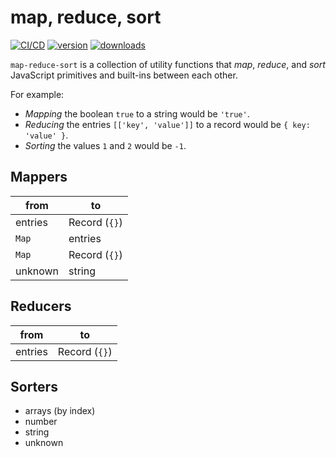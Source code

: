 # map, reduce, sort

[![CI/CD](https://github.com/quisido/quisi.do/actions/workflows/cd.yml/badge.svg?branch=main&event=push)](https://github.com/quisido/quisi.do/actions/workflows/cd.yml)
[![version](https://img.shields.io/npm/v/map-reduce-sort.svg)](https://www.npmjs.com/package/map-reduce-sort)
[![downloads](https://img.shields.io/npm/dt/map-reduce-sort.svg)](https://www.npmjs.com/package/map-reduce-sort)

`map-reduce-sort` is a collection of utility functions that _map_, _reduce_, and
_sort_ JavaScript primitives and built-ins between each other.

For example:

- _Mapping_ the boolean `true` to a string would be `'true'`.
- _Reducing_ the entries `[['key', 'value']]` to a record would be
  `{ key: 'value' }`.
- _Sorting_ the values `1` and `2` would be `-1`.

## Mappers

| from    | to            |
| ------- | ------------- |
| entries | Record (`{}`) |
| `Map`   | entries       |
| `Map`   | Record (`{}`) |
| unknown | string        |

## Reducers

| from    | to            |
| ------- | ------------- |
| entries | Record (`{}`) |

## Sorters

- arrays (by index)
- number
- string
- unknown
